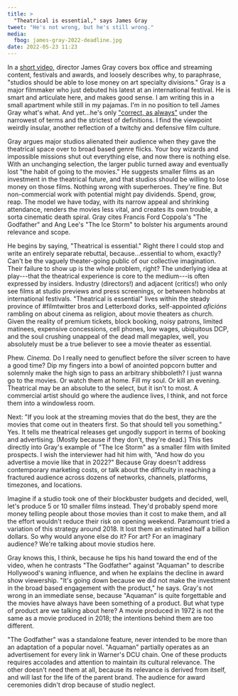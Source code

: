 ```yaml
---
title: >
  "Theatrical is essential," says James Gray
tweet: "He's not wrong, but he's still wrong."
media: 
  fbog: james-gray-2022-deadline.jpg
date: 2022-05-23 11:23
---
```

In a [short video](https://deadline.com/video/armageddon-time-james-gray-cannes-film-festival-box-office-streaming/), director James Gray covers box office and streaming content, festivals and awards, and loosely describes why, to paraphrase, "studios should be able to lose money on art specialty divisions." Gray is a major filmmaker who just debuted his latest at an international festival. He is smart and articulate here, and makes good sense. I am writing this in a small apartment while still in my pajamas. I'm in no position to tell James Gray what's what. And yet...he's only ["correct, as always"](https://twitter.com/SeanFennessey/status/1528526055916466176) under the narrowest of terms and the strictest of definitions. I find the viewpoint weirdly insular, another reflection of a twitchy and defensive film culture.<!--more-->

Gray argues major studios alienated their audience when they gave the theatrical space over to broad based genre flicks. Your boy wizards and impossible missions shut out everything else, and now there is nothing else. With an unchanging selection, the larger public turned away and eventually lost "the habit of going to the movies." He suggests smaller films as an investment in the theatrical future, and that studios should be willing to lose money on those films. Nothing wrong with superheroes. They're fine. But non-commercial work with potential might pay dividends. Spend, grow, reap. The model we have today, with its narrow appeal and shrinking attendance, renders the movies less vital, and creates its own trouble, a sorta cinematic death spiral. Gray cites Francis Ford Coppola's "The Godfather" and Ang Lee's "The Ice Storm" to bolster his arguments around relevance and scope.

He begins by saying, "Theatrical is essential." Right there I could stop and write an entirely separate rebuttal, because...essential to whom, exactly? Can't be the vaguely theater-going public of our collective imagination. Their failure to show up is the whole problem, right? The underlying idea at play---that the theatrical experience is core to the medium---is often expressed by insiders. Industry (directors!) and adjacent (critics!) who only see films at studio previews and press screenings, or between hobnobs at international festivals. "Theatrical is essential" lives within the steady province of #filmtwitter bros and Letterboxd dorks, self-appointed _aficións_ rambling on about cinema as religion, about movie theaters as church. Given the reality of premium tickets, block booking, noisy patrons, limited matinees, expensive concessions, cell phones, low wages, ubiquitous DCP, and the soul crushing unappeal of the dead mall megaplex, well, you absolutely must be a true believer to see a movie theater as essential.

Phew. _Cinema._ Do I really need to genuflect before the silver screen to have a good time? Dip my fingers into a bowl of anointed popcorn butter and solemnly make the high sign to pass an arbitrary shibboleth? I just wanna go to the movies. Or watch them at home. Fill my soul. Or kill an evening. Theatrical may be an absolute to the select, but it isn't to most. A commercial artist should go where the audience lives, I think, and not force them into a windowless room.

Next: "If you look at the streaming movies that do the best, they are the movies that come out in theaters first. So that should tell you something." Yes. It tells me theatrical releases get ungodly support in terms of booking and advertising. (Mostly because if they don't, they're dead.) This ties directly into Gray's example of "The Ice Storm" as a smaller film with limited prospects. I wish the interviewer had hit him with, "And how do you advertise a movie like that in 2022?" Because Gray doesn't address contemporary marketing costs, or talk about the difficulty in reaching a fractured audience across dozens of networks, channels, platforms, timezones, and locations.

Imagine if a studio took one of their blockbuster budgets and decided, well, let's produce 5 or 10 smaller films instead. They'd probably spend more money telling people about those movies than it cost to make them, and all the effort wouldn't reduce their risk on opening weekend. Paramount tried a variation of this strategy around 2018. It lost them an estimated half a billion dollars. So why would anyone else do it? For art? For an imaginary audience? We're talking about movie studios here.

Gray knows this, I think, because he tips his hand toward the end of the video, when he contrasts "The Godfather" against "Aquaman" to describe Hollywood's waning influence, and when he explains the decline in award show viewership. "It's going down because we did not make the investment in the broad based engagement with the product," he says. Gray's not wrong in an immediate sense, because "Aquaman" is quite forgettable and the movies have always have been something of a product. But what type of product are we talking about here? A movie produced in 1972 is not the same as a movie produced in 2018; the intentions behind them are too different.

"The Godfather" was a standalone feature, never intended to be more than an adaptation of a popular novel. "Aquaman" partially operates as an advertisement for every link in Warner's DCU chain. One of these products requires accolades and attention to maintain its cultural relevance. The other doesn't need them at all, because its relevance is derived from itself, and will last for the life of the parent brand. The audience for award ceremonies didn't drop because of studio neglect.
